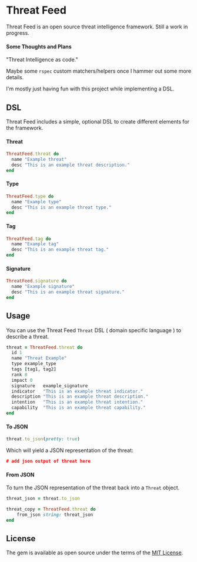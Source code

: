# Threat Feed

Threat Feed is an open source threat intelligence framework. Still a work in progress.

#### Some Thoughts and Plans

"Threat Intelligence as code."

Maybe some `rspec` custom matchers/helpers once I hammer out some more details. 

I'm mostly just having fun with this project while implementing a DSL.

## DSL

Threat Feed includes a simple, optional DSL to create different elements for the framework.

#### Threat
```ruby
ThreatFeed.threat do
  name "Example threat"
  desc "This is an example threat description."
end
```

#### Type
```ruby
ThreatFeed.type do
  name "Example type"
  desc "This is an example threat type."
end
```

#### Tag
```ruby
ThreatFeed.tag do
  name "Example tag"
  desc "This is an example threat tag."
end
```

#### Signature
```ruby
ThreatFeed.signature do
  name "Example signature"
  desc "This is an example threat signature."
end
```

## Usage

You can use the Threat Feed `Threat` DSL ( domain specific language ) to describe a threat.

```ruby
threat = ThreatFeed.threat do
  id 1
  name "Threat Example"
  type example_type
  tags [tag1, tag2]
  rank 0
  impact 0
  signature   example_signature
  indicator   "This is an example threat indicator."
  description "This is an example threat description."
  intention   "This is an example threat intention."
  capability  "This is an example threat capability."
end
```

#### To JSON

```ruby
threat.to_json(pretty: true)
```

Which will yield a JSON representation of the threat:

```json
# add json output of threat here
```

#### From JSON

To turn the JSON representation of the threat back into a `Threat` object.

```ruby
threat_json = threat.to_json

threat_copy = ThreatFeed.threat do
	from_json string: threat_json
end
```

## License

The gem is available as open source under the terms of the [MIT License](http://opensource.org/licenses/MIT).
